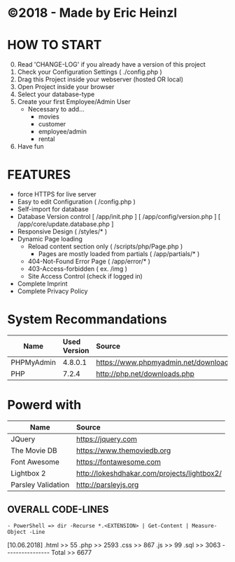# ©2018 - Made by Eric Heinzl


HOW TO START
============
0. Read 'CHANGE-LOG' if you already have a version of this project
1. Check your Configuration Settings ( ./config.php )
2. Drag this Project inside your webserver (hosted OR local)
3. Open Project inside your browser
4. Select your database-type
5. Create your first Employee/Admin User
    * Necessary to add...
        * movies
        * customer
        * employee/admin
        * rental
6. Have fun

FEATURES
========
* force HTTPS for live server
* Easy to edit Configuration ( /config.php )
* Self-import for database
* Database Version control
    [ /app/init.php ]
    [ /app/config/version.php ]
    [ /app/core/update.database.php ]
* Responsive Design ( /styles/* )
* Dynamic Page loading
    * Reload content section only ( /scripts/php/Page.php )
        * Pages are mostly loaded from partials ( /app/partials/* )
    * 404-Not-Found Error Page ( /app/error/* )
    * 403-Access-forbidden ( ex. <URl>/img )
    * Site Access Control (check if logged in)
* Complete Imprint
* Complete Privacy Policy



System Recommandations
======================
| Name                         | Used Version    | Source                                 |
| ---------------------------- |:--------------- |:-------------------------------------- |
| PHPMyAdmin                   | 4.8.0.1         | https://www.phpmyadmin.net/downloads/  |
| PHP                          | 7.2.4           | http://php.net/downloads.php           |



Powerd with
============
| Name                         | Source                                                      |
| ---------------------------- |:----------------------------------------------------------- |
| JQuery                       | https://jquery.com                                          |
| The Movie DB                 | https://www.themoviedb.org                                  |
| Font Awesome                 | https://fontawesome.com                                     |
| Lightbox 2                   | http://lokeshdhakar.com/projects/lightbox2/                 |
| Parsley Validation           | http://parsleyjs.org                                        |


## OVERALL CODE-LINES ##
    - PowerShell => dir -Recurse *.<EXTENSION> | Get-Content | Measure-Object -Line
[10.06.2018]
    .html   >>    55
    .php    >>  2593
    .css    >>   867
    .js     >>    99
    .sql    >>  3063
    ----------------
    Total   >>  6677
